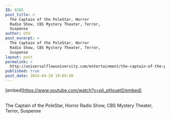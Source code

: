 ```yaml
---
ID: 8205
post_title: >
  The Captain of the PoleStar, Horror
  Radio Show, CBS Mystery Theater, Terror,
  Suspense
author: UfU
post_excerpt: >
  The Captain of the PoleStar, Horror
  Radio Show, CBS Mystery Theater, Terror,
  Suspense
layout: post
permalink: >
  http://universalflowuniversity.com/entertainment/the-captain-of-the-polestar-horror-radio-show-cbs-mystery-theater-terror-suspense/
published: true
post_date: 2014-04-28 10:09:50
---
```

[embed]https://www.youtube.com/watch?v=pli_pHxuetI[/embed]</br></br>
<p>The Captain of the PoleStar, Horror Radio Show, CBS Mystery Theater, Terror, Suspense</p>